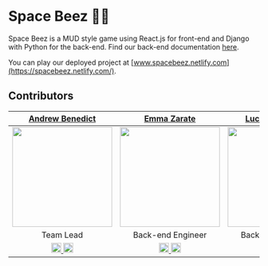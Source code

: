 # Space Beez 🌌🐝

Space Beez is a MUD style game using React.js for front-end and Django with Python for the back-end. Find our back-end documentation [here](https://github.com/muddier/CS-Build-Week-1/blob/master/README.md).

You can play our deployed project at [www.spacebeez.netlify.com](https://spacebeez.netlify.com/).

## Contributors

|                                                                                  [Andrew Benedict](https://github.com/atbenedict)                                                                                   |                                                                                    [Emma Zarate](https://github.com/yoshimii)                                                                                     |                                                                                     [Lucas Bazemore](https://github.com/lucasbaze)                                                                                     |                                                                                     [Daisy Mesa](https://github.com/daisymesa)                                                                                      |                                                                                       [Amanda Lane](https://github.com/amlane)                                                                                       |
| :-----------------------------------------------------------------------------------------------------------------------------------------------------------------------------------------------------------------: | :---------------------------------------------------------------------------------------------------------------------------------------------------------------------------------------------------------------: | :--------------------------------------------------------------------------------------------------------------------------------------------------------------------------------------------------------------------: | :-----------------------------------------------------------------------------------------------------------------------------------------------------------------------------------------------------------------: | :------------------------------------------------------------------------------------------------------------------------------------------------------------------------------------------------------------------: |
|                                             [<img src="https://ca.slack-edge.com/T4JUEB3ME-UDMEJ733Q-9733fb7b3589-512" width = "200" />](https://github.com/atbenedict)                                             |                                             [<img src="https://ca.slack-edge.com/T4JUEB3ME-UJC5GTE14-712d8aa1a31e-512" width = "200" />](https://github.com/yoshimii)                                             |                                               [<img src="https://ca.slack-edge.com/T4JUEB3ME-UL36DHDB7-982a15c56b0c-512" width = "200" />](https://github.com/lucasbaze)                                               |                                             [<img src="https://ca.slack-edge.com/T4JUEB3ME-UGDNCD5J4-0b625c8b858f-512" width = "200" />](https://github.com/daisymesa)                                              |                                                 [<img src="https://avatars2.githubusercontent.com/u/47289060?s=460&v=4" width = "200" />](https://github.com/amlane)                                                 |
|                                                                                                      Team Lead                                                                                                      |                                                                                                 Back-end Engineer                                                                                                 |                                                                                                   Back-end Engineer                                                                                                    |                                                                                                 Front-end Engineer                                                                                                  |                                                                                                  Front-end Engineer                                                                                                  |
| [<img src="https://github.com/favicon.ico" width="20"> ](https://github.com/atbenedict) [ <img src="https://static.licdn.com/sc/h/al2o9zrvru7aqj8e1x2rzsrca" width="20"> ](https://www.linkedin.com/in/atbenedict/) | [<img src="https://github.com/favicon.ico" width="20"> ](https://github.com/yoshimii) [ <img src="https://static.licdn.com/sc/h/al2o9zrvru7aqj8e1x2rzsrca" width="20"> ](https://www.linkedin.com/in/emmazarate/) | [<img src="https://github.com/favicon.ico" width="20"> ](https://github.com/lucasbaze) [ <img src="https://static.licdn.com/sc/h/al2o9zrvru7aqj8e1x2rzsrca" width="20"> ](https://www.linkedin.com/in/lucas-bazemore/) | [<img src="https://github.com/favicon.ico" width="20"> ](https://github.com/daisymesa) [ <img src="https://static.licdn.com/sc/h/al2o9zrvru7aqj8e1x2rzsrca" width="20"> ](https://www.linkedin.com/in/webdevdaisy/) | [<img src="https://github.com/favicon.ico" width="20"> ](https://github.com/amlane) [ <img src="https://static.licdn.com/sc/h/al2o9zrvru7aqj8e1x2rzsrca" width="20"> ](https://www.linkedin.com/in/amanda-lane-dev/) |
